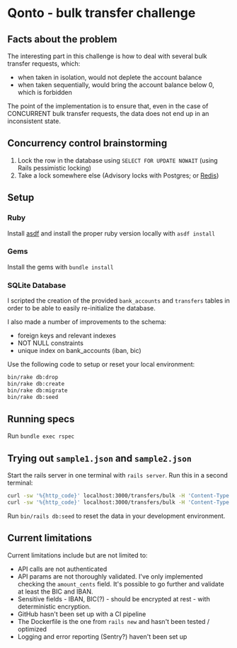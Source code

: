 # Qonto - bulk transfer challenge

## Facts about the problem
The interesting part in this challenge is how to deal with several bulk transfer requests, which:
- when taken in isolation, would not deplete the account balance
- when taken sequentially, would bring the account balance below 0, which is forbidden

The point of the implementation is to ensure that, even in the case of CONCURRENT bulk transfer requests, the data does not end up in an inconsistent state.

## Concurrency control brainstorming
1. Lock the row in the database using `SELECT FOR UPDATE NOWAIT` (using Rails pessimistic locking)
2. Take a lock somewhere else (Advisory locks with Postgres; or [Redis](https://redis.io/docs/manual/patterns/distributed-locks/))

## Setup

### Ruby
Install [asdf](https://asdf-vm.com/) and install the proper ruby version locally with `asdf install`

### Gems
Install the gems with `bundle install`

### SQLite Database
I scripted the creation of the provided `bank_accounts` and `transfers` tables in order to be able to easily re-initialize the database.

I also made a number of improvements to the schema:
- foreign keys and relevant indexes
- NOT NULL constraints
- unique index on bank_accounts (iban, bic)

Use the following code to setup or reset your local environment:
```sh
bin/rake db:drop
bin/rake db:create
bin/rake db:migrate
bin/rake db:seed
```

## Running specs
Run `bundle exec rspec`

## Trying out `sample1.json` and `sample2.json`
Start the rails server in one terminal with `rails server`.
Run this in a second terminal:
```sh
curl -sw '%{http_code}' localhost:3000/transfers/bulk -H 'Content-Type: application/json' -d @spec/fixtures/files/sample1.json
curl -sw '%{http_code}' localhost:3000/transfers/bulk -H 'Content-Type: application/json' -d @spec/fixtures/files/sample2.json
```

Run `bin/rails db:seed` to reset the data in your development environment.

## Current limitations
Current limitations include but are not limited to:
- API calls are not authenticated
- API params are not thoroughly validated. I've only implemented checking the `amount_cents` field. It's possible to go further and validate at least the BIC and IBAN.
- Sensitive fields - IBAN, BIC(?) - should be encrypted at rest - with deterministic encryption.
- GitHub hasn't been set up with a CI pipeline
- The Dockerfile is the one from `rails new` and hasn't been tested / optimized
- Logging and error reporting (Sentry?) haven't been set up
